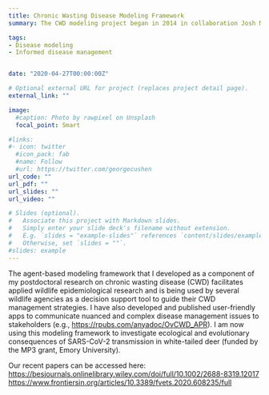 ```yaml
---
title: Chronic Wasting Disease Modeling Framework
summary: The CWD modeling project began in 2014 in collaboration Josh Millspaugh (University of Montana), Matt Gompper (University of Missouri, now New Mexico State University) and Missouri Department of Conservation. We developed an agent-based modeling framework for assessing the efficacy of harvest-based disease surveillance in white-tailed deer populations of Missouri. We also developed a spatially-explicit, agent-based model of chronic wasting disease transmission dynamics. This model is being used to assess the rate of CWD spread in Missouri, as well as to evaluate alternate management strategies to limit the spread of CWD. The CWD Modeling Framework was subsequently (2019-2021) adapted to simulate Michigan white-tailed deer populations and then applied to assess alternate harvest strategies for their impact on CWD spread. Currently, I am collaborating with Atle Mysterud (University of Oslo) and Hildegunn Viljugrein (Norwegian Veterinary Institute) to apply the modeling framework to reindeer populations, and we are evaluating surveillance and harvest strategies to better mitigate the threat of newly introduced CWD in the reindeer populations of Norway.

tags:
- Disease modeling
- Informed disease management


date: "2020-04-27T00:00:00Z"

# Optional external URL for project (replaces project detail page).
external_link: ""

image:
  #caption: Photo by rawpixel on Unsplash
  focal_point: Smart

#links:
#- icon: twitter
  #icon_pack: fab
  #name: Follow
  #url: https://twitter.com/georgecushen
url_code: ""
url_pdf: ""
url_slides: ""
url_video: ""

# Slides (optional).
#   Associate this project with Markdown slides.
#   Simply enter your slide deck's filename without extension.
#   E.g. `slides = "example-slides"` references `content/slides/example-slides.md`.
#   Otherwise, set `slides = ""`.
#slides: example
---
```


The agent-based modeling framework that I developed as a component of my postdoctoral research on chronic wasting disease (CWD) facilitates applied wildlife epidemiological research and is being used by several wildlife agencies as a decision support tool to guide their CWD management strategies. I have also developed and published user-friendly apps to communicate nuanced and complex disease management issues to stakeholders (e.g., https://rpubs.com/anyadoc/OvCWD_APR). I am now using this modeling framework to investigate ecological and evolutionary consequences of SARS-CoV-2 transmission in white-tailed deer (funded by the MP3 grant, Emory University).

Our recent papers can be accessed here: https://besjournals.onlinelibrary.wiley.com/doi/full/10.1002/2688-8319.12017
https://www.frontiersin.org/articles/10.3389/fvets.2020.608235/full

